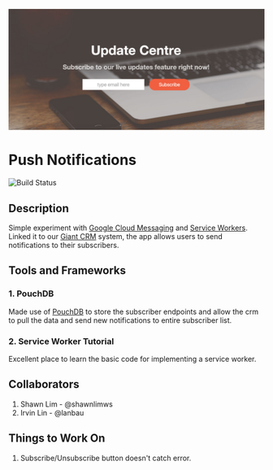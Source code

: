 ![demo](https://raw.githubusercontent.com/shawnlimws/push-notifications-app/master/images/screenshot.png)


# Push Notifications
![Build Status](https://travis-ci.org/shawnlimws/push-notifications-app.svg?branch=master)

## Description
Simple experiment with [Google Cloud Messaging](https://developers.google.com/cloud-messaging) and [Service Workers](https://developers.google.com/web/fundamentals/getting-started/push-notifications/?hl=en). Linked it to our [Giant CRM](http://giantcrm.herokuapp.com/) system, the app allows users to send notifications to their subscribers.

## Tools and Frameworks
### 1. PouchDB
Made use of [PouchDB](http://pouchdb.com/) to store the subscriber endpoints and allow the crm to pull the data and send new notifications to entire subscriber list.

### 2. Service Worker Tutorial
Excellent place to learn the basic code for implementing a service worker.

## Collaborators
1. Shawn Lim - @shawnlimws
1. Irvin Lin - @lanbau

## Things to Work On
1. Subscribe/Unsubscribe button doesn't catch error.
